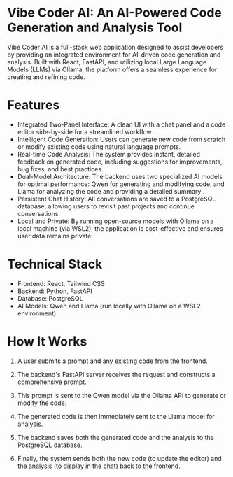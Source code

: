 # Vibe Coder AI: An AI-Powered Code Generation and Analysis Tool
Vibe Coder AI is a full-stack web application designed to assist developers by providing an integrated environment for AI-driven code generation and analysis. Built with React, FastAPI, and utilizing local Large Language Models (LLMs) via Ollama, the platform offers a seamless experience for creating and refining code.

# Features
- Integrated Two-Panel Interface: A clean UI with a chat panel and a code editor side-by-side for a streamlined workflow .
- Intelligent Code Generation: Users can generate new code from scratch or modify existing code using natural language prompts.
- Real-time Code Analysis: The system provides instant, detailed feedback on generated code, including suggestions for improvements, bug fixes, and best practices.
- Dual-Model Architecture: The backend uses two specialized AI models for optimal performance: Qwen for generating and modifying code, and Llama for analyzing the code and providing a detailed summary .
- Persistent Chat History: All conversations are saved to a PostgreSQL database, allowing users to revisit past projects and continue conversations.
- Local and Private: By running open-source models with Ollama on a local machine (via WSL2), the application is cost-effective and ensures user data remains private.

# Technical Stack
- Frontend: React, Tailwind CSS
- Backend: Python, FastAPI
- Database: PostgreSQL
- AI Models: Qwen and Llama (run locally with Ollama on a WSL2 environment)

# How It Works
1. A user submits a prompt and any existing code from the frontend.
2. The backend's FastAPI server receives the request and constructs a comprehensive prompt.

3. This prompt is sent to the Qwen model via the Ollama API to generate or modify the code.

4. The generated code is then immediately sent to the Llama model for analysis.

5. The backend saves both the generated code and the analysis to the PostgreSQL database.

6. Finally, the system sends both the new code (to update the editor) and the analysis (to display in the chat) back to the frontend.

